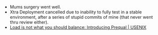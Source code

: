 - Mums surgery went well.
- Xtra Deployment cancelled due to inability to fully test in a stable environment, after a series of stupid commits of mine (that never went thru review either).
- [Load is not what you should balance: Introducing Prequal | USENIX](https://www.usenix.org/conference/nsdi24/presentation/wydrowski)